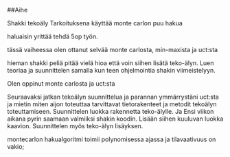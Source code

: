##Aihe

Shakki tekoäly 
Tarkoituksena käyttää monte carlon puu hakua 

haluaisin yrittää tehdä 5op työn. 

tässä vaiheessa olen ottanut selvää monte carlosta, min-maxista ja uct:sta

hieman shakki peliä pitää vielä hioa että voin siihen lisätä teko-älyn. 
Luen teoriaa ja suunnittelen samalla kun teen ohjelmointia shakin viimeistelyyn.

Olen oppinut monte carlosta ja uct:sta

Seuraavaksi jatkan tekoälyn suunnittelua ja parannan ymmärrystäni uct:sta
ja mietin miten aijon toteuttaa tarvittavat tietorakenteet ja metodit tekoälyn toteuttamiseen.
Suunnittelen luokka rakennetta teko-älylle. Ja Ensi viikon aikana pyrin saamaan 
valmiiksi shakin koodin. Lisään siihen kuuluvan luokka kaavion. Suunnittelen myös teko-älyn lisäyksen.

montecarlon hakualgoritmi toimii polynomisessa ajassa ja tilavaativuus on vakio;

